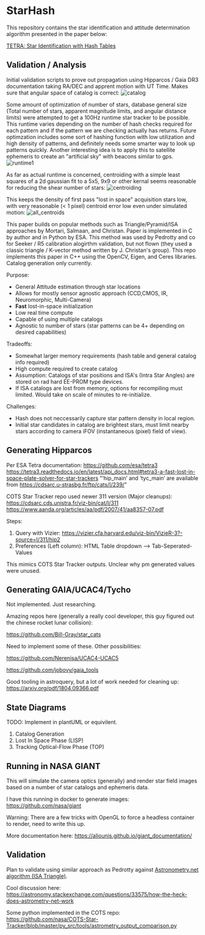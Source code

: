 # StarHash
This repository contains the star identification and attitude determination algorithm presented in the paper below:

[TETRA: Star Identification with Hash Tables](https://digitalcommons.usu.edu/cgi/viewcontent.cgi?article=3655&context=smallsat)

## Validation / Analysis

Initial validation scripts to prove out propagation using Hipparcos / Gaia DR3 documentation taking RA/DEC and apprent motion with UT Time. Makes sure that angular space of catalog is correct:
![catalog](images/animation.gif)

Some amount of optimization of number of stars, database general size (Total number of stars, apparent magnitude limits, and angular distance limits) were attempted to get a 100Hz runtime star tracker to be possible. This runtime varies depending on the number of hash checks required for each pattern and if the pattern we are checking actually has returns. Future optimzation includes some sort of hashing function with low utilization and high density of patterns, and definitely needs some smarter way to look up patterns quickly. Another interesting idea is to apply this to satellite ephemeris to create an "artificial sky" with beacons similar to gps. 
![runtime1](images/runtimes%201.png)

As far as actual runtime is concerned, centroiding with a simple least squares of a 2d gaussian fit to a 5x5, 9x9 or other kernal seems reasonable for reducing the shear number of stars:
![centroiding](images/blob_128.png)

This keeps the density of first pass "lost in space" acquisition stars low, with very reasonable (< 1 pixel) centroid error low even under simulated motion:
![all_centroids](images/centroids.gif)

This paper builds on popular methods such as Triangle/Pyramid/ISA approaches by Mortari, Salmaan, and Christan. Paper is implemented in C by author and in Python by ESA. This method was used by Pedrotty and co for Seeker / R5 calibration alogirthm validation, but not flown (they used a classic triangle / K-vector method written by J. Christan's group). This repo implements this paper in C++ using the OpenCV, Eigen, and Ceres libraries. Catalog generation only currently.

Purpose:
- General Attitude estimation through star locations
- Allows for mostly sensor agnostic approach (CCD,CMOS, IR, Neuromorphic, Multi-Camera)
- <b>Fast</b> lost-in-space initialization
- Low real time compute
- Capable of using multiple catalogs
- Agnostic to number of stars (star patterns can be 4+ depending on desired capabilities)

Tradeoffs:
- Somewhat larger memory requirements (hash table and general catalog info required)
- High compute required to create catalog
- Assumption: Catalogs of star positions and ISA's (Intra Star Angles) are stored on rad hard EE-PROM type devices.
- If ISA catalogs are lost from memory, options for recompiling must limited. Would take on scale of minutes to re-initialize.

Challenges: 
- Hash does not neccessarily capture star pattern density in local region. 
- Initial star candidates in catalog are brightest stars, must limit nearby stars according to camera iFOV (instantaneous (pixel) field of view). 

## Generating Hipparcos
Per ESA Tetra documentation:
https://github.com/esa/tetra3
https://tetra3.readthedocs.io/en/latest/api_docs.html#tetra3-a-fast-lost-in-space-plate-solver-for-star-trackers
"‘hip_main’ and ‘tyc_main’ are available from <https://cdsarc.u-strasbg.fr/ftp/cats/I/239/>"

COTS Star Tracker repo used newer 311 version (Major cleanups):
https://cdsarc.cds.unistra.fr/viz-bin/cat/I/311
https://www.aanda.org/articles/aa/pdf/2007/41/aa8357-07.pdf

Steps:
1. Query with Vizier:
https://vizier.cfa.harvard.edu/viz-bin/VizieR-3?-source=I/311/hip2
2. Preferences (Left column): HTML Table dropdown --> Tab-Seperated-Values

This mimics COTS Star Tracker outputs. Unclear why pm generated values were unused.

## Generating GAIA/UCAC4/Tycho
Not implemented. Just researching.

Amazing repos here (generally a really cool developer, this guy figured out the chinese rocket lunar collision):

https://github.com/Bill-Gray/star_cats

Need to implement some of these. Other possibilities:

https://github.com/Nerenisa/UCAC4-UCAC5

https://github.com/jobovy/gaia_tools


Good tooling in astroquery, but a lot of work needed for cleaning up:
https://arxiv.org/pdf/1804.09366.pdf


## State Diagrams
TODO: Implement in plantUML or equivilent. 

1. Catalog Generation
2. Lost In Space Phase (LISP)
3. Tracking Optical-Flow Phase (TOP)

## Running in NASA GIANT
This will simulate the camera optics (generally) and render star field images based on a number of star catalogs and ephemeris data.

I have this running in docker to generate images:
https://github.com/nasa/giant

Warning: There are a few tricks with OpenGL to force a headless container to render, need to write this up.

More documentation here:
https://aliounis.github.io/giant_documentation/

## Validation
Plan to validate using similar approach as Pedrotty against [Astronometry.net algorithm (ISA Triangle)](https://arxiv.org/pdf/0910.2233.pdf).

Cool discussion here:
https://astronomy.stackexchange.com/questions/33575/how-the-heck-does-astrometry-net-work

Some python implemented in the COTS repo:
https://github.com/nasa/COTS-Star-Tracker/blob/master/py_src/tools/astrometry_output_comparison.py